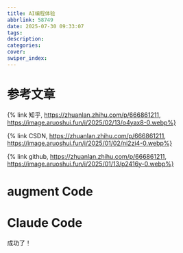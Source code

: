 ```yaml
---
title: AI编程体验
abbrlink: 58749
date: 2025-07-30 09:33:07
tags:
description:
categories:
cover:
swiper_index:
---
```


# 参考文章
{% link 知乎, https://zhuanlan.zhihu.com/p/666861211,  https://image.aruoshui.fun/i/2025/02/13/o4yax8-0.webp%} 

{% link CSDN, https://zhuanlan.zhihu.com/p/666861211,  https://image.aruoshui.fun/i/2025/01/02/ni2zi4-0.webp%} 

{% link github, https://zhuanlan.zhihu.com/p/666861211,  https://image.aruoshui.fun/i/2025/01/13/p2416y-0.webp%} 

# augment Code
# Claude Code

成功了！